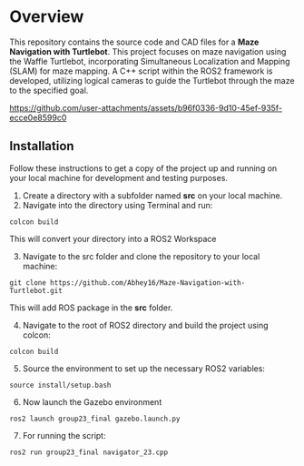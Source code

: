 # Overview
This repository contains the source code and CAD files for a **Maze Navigation with Turtlebot**. This project focuses on maze navigation using the Waffle Turtlebot, incorporating Simultaneous Localization and Mapping (SLAM) for maze mapping. A C++ script within the ROS2 framework is developed, utilizing logical cameras to guide the Turtlebot through the maze to the specified goal.



https://github.com/user-attachments/assets/b96f0336-9d10-45ef-935f-ecce0e8599c0


## Installation
Follow these instructions to get a copy of the project up and running on your local machine for development and testing purposes.
1. Create a directory with a subfolder named **src** on your local machine.
2. Navigate into the directory using Terminal and run:
```
colcon build
```
This will convert your directory into a ROS2 Workspace

3. Navigate to the src folder and clone the repository to your local machine:
```
git clone https://github.com/Abhey16/Maze-Navigation-with-Turtlebot.git
```
This will add ROS package in the **src** folder.

4. Navigate to the root of ROS2 directory and build the project using colcon:
```
colcon build
```
5. Source the environment to set up the necessary ROS2 variables:
```
source install/setup.bash
```
6. Now launch the Gazebo environment
```
ros2 launch group23_final gazebo.launch.py
```
7. For running the script:
```
ros2 run group23_final navigator_23.cpp
```
